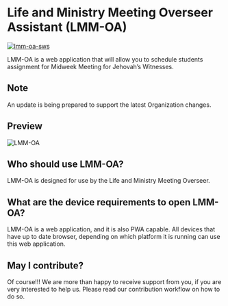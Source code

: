 # Life and Ministry Meeting Overseer Assistant (LMM-OA)

[![lmm-oa-sws](https://img.shields.io/endpoint?url=https://dashboard.cypress.io/badge/simple/rfu8xk&style=plastic&logo=cypress)](https://dashboard.cypress.io/projects/rfu8xk/runs)

LMM-OA is a web application that will allow you to schedule students assignment for Midweek Meeting for Jehovah’s Witnesses.

## Note

An update is being prepared to support the latest Organization changes.

## Preview

![LMM-OA](https://user-images.githubusercontent.com/26148770/178285310-fb3e4965-270e-468d-b08d-81951b406f6a.png)

## Who should use LMM-OA?

LMM-OA is designed for use by the Life and Ministry Meeting Overseer.

## What are the device requirements to open LMM-OA?

LMM-OA is a web application, and it is also PWA capable. All devices that have up to date browser, depending on which platform it is running can use this web application.

## May I contribute?

Of course!!! We are more than happy to receive support from you, if you are very interested to help us. Please read our contribution workflow on how to do so.
